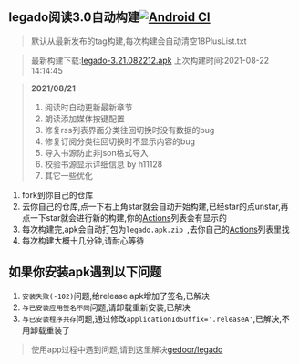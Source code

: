 ## legado阅读3.0自动构建[![Android CI](https://github.com/10bits/gedoor-Build/workflows/Android%20CI/badge.svg)](https://github.com/10bits/gedoor-Build/actions)

> 默认从最新发布的tag构建,每次构建会自动清空18PlusList.txt

> 最新构建下载:[legado-3.21.082212.apk](https://github.com/newdream8848/gedoor-Build/releases/download/legado-3.21.082212/legado-3.21.082212.apk) 上次构建时间:2021-08-22 14:14:45
<!--start-->
> **2021/08/21**
> 
> 1. 阅读时自动更新最新章节
> 2. 朗读添加媒体按键配置
> 3. 修复rss列表界面分类往回切换时没有数据的bug
> 4. 修复订阅分类往回切换时不显示内容的bug
> 5. 导入书源防止非json格式导入
> 6. 校验书源显示详细信息 by h11128
> 7. 其它一些优化
<!--end-->
  
1. fork到你自己的仓库
2. 去你自己的仓库,点一下右上角star就会自动开始构建,已经star的点unstar,再点一下star就会进行新的构建,你的[Actions](https://github.com/10bits/gedoor-Build/actions)列表会有显示的
3. 每次构建完,apk会自动打包为`legado.apk.zip
`,去你自己的[Actions](https://github.com/10bits/gedoor-Build/actions)列表里找
4. 每次构建大概十几分钟,请耐心等待

## 如果你安装apk遇到以下问题

1. `安装失败(-102)`问题,给release apk增加了签名,已解决
2. `与已安装应用签名不同`问题,请卸载重新安装,已解决
3. `与已安装程序共存`问题,通过修改`applicationIdSuffix='.releaseA'`,已解决,不用卸载重装了
> 使用app过程中遇到问题,请到这里解决[gedoor/legado](https://github.com/gedoor/legado/issues)

